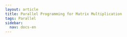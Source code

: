 ```yaml
---
layout: article
title: Parallel Programming for Matrix Multiplication
tags: Parallel
sidebar:
  nav: docs-en
---
```

